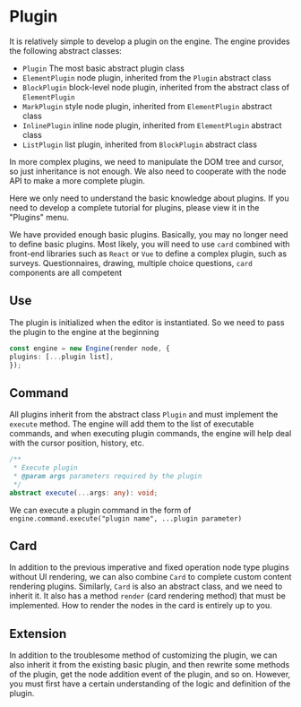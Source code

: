 # Plugin

It is relatively simple to develop a plugin on the engine. The engine provides the following abstract classes:

-   `Plugin` The most basic abstract plugin class
-   `ElementPlugin` node plugin, inherited from the `Plugin` abstract class
-   `BlockPlugin` block-level node plugin, inherited from the abstract class of `ElementPlugin`
-   `MarkPlugin` style node plugin, inherited from `ElementPlugin` abstract class
-   `InlinePlugin` inline node plugin, inherited from `ElementPlugin` abstract class
-   `ListPlugin` list plugin, inherited from `BlockPlugin` abstract class

In more complex plugins, we need to manipulate the DOM tree and cursor, so just inheritance is not enough. We also need to cooperate with the node API to make a more complete plugin.

Here we only need to understand the basic knowledge about plugins. If you need to develop a complete tutorial for plugins, please view it in the "Plugins" menu.

We have provided enough basic plugins. Basically, you may no longer need to define basic plugins. Most likely, you will need to use `card` combined with front-end libraries such as `React` or `Vue` to define a complex plugin, such as surveys. Questionnaires, drawing, multiple choice questions, `card` components are all competent

## Use

The plugin is initialized when the editor is instantiated. So we need to pass the plugin to the engine at the beginning

```ts
const engine = new Engine(render node, {
plugins: [...plugin list],
});
```

## Command

All plugins inherit from the abstract class `Plugin` and must implement the `execute` method. The engine will add them to the list of executable commands, and when executing plugin commands, the engine will help deal with the cursor position, history, etc.

```ts
/**
 * Execute plugin
 * @param args parameters required by the plugin
 */
abstract execute(...args: any): void;
```

We can execute a plugin command in the form of `engine.command.execute("plugin name", ...plugin parameter)`

## Card

In addition to the previous imperative and fixed operation node type plugins without UI rendering, we can also combine `Card` to complete custom content rendering plugins. Similarly, `Card` is also an abstract class, and we need to inherit it. It also has a method `render` (card rendering method) that must be implemented. How to render the nodes in the card is entirely up to you.

## Extension

In addition to the troublesome method of customizing the plugin, we can also inherit it from the existing basic plugin, and then rewrite some methods of the plugin, get the node addition event of the plugin, and so on. However, you must first have a certain understanding of the logic and definition of the plugin.
